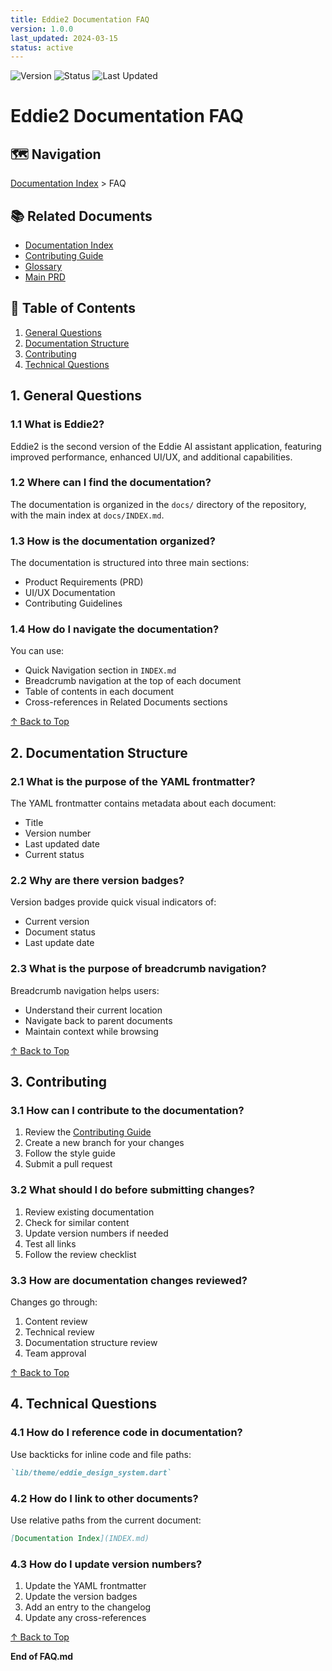 ```yaml
---
title: Eddie2 Documentation FAQ
version: 1.0.0
last_updated: 2024-03-15
status: active
---
```


![Version](https://img.shields.io/badge/version-1.0.0-blue.svg)
![Status](https://img.shields.io/badge/status-active-green.svg)
![Last Updated](https://img.shields.io/badge/last%20updated-2024--03--15-lightgrey.svg)

# Eddie2 Documentation FAQ

## 🗺️ Navigation
[Documentation Index](INDEX.md) > FAQ

## 📚 Related Documents
- [Documentation Index](INDEX.md)
- [Contributing Guide](CONTRIBUTING.md)
- [Glossary](GLOSSARY.md)
- [Main PRD](prd/EDDIE_PRD_MAIN.md)

## 📑 Table of Contents
1. [General Questions](#1-general-questions)
2. [Documentation Structure](#2-documentation-structure)
3. [Contributing](#3-contributing)
4. [Technical Questions](#4-technical-questions)

## 1. General Questions

### 1.1 What is Eddie2?
Eddie2 is the second version of the Eddie AI assistant application, featuring improved performance, enhanced UI/UX, and additional capabilities.

### 1.2 Where can I find the documentation?
The documentation is organized in the `docs/` directory of the repository, with the main index at `docs/INDEX.md`.

### 1.3 How is the documentation organized?
The documentation is structured into three main sections:
- Product Requirements (PRD)
- UI/UX Documentation
- Contributing Guidelines

### 1.4 How do I navigate the documentation?
You can use:
- Quick Navigation section in `INDEX.md`
- Breadcrumb navigation at the top of each document
- Table of contents in each document
- Cross-references in Related Documents sections

[↑ Back to Top](#eddie2-documentation-faq)

## 2. Documentation Structure

### 2.1 What is the purpose of the YAML frontmatter?
The YAML frontmatter contains metadata about each document:
- Title
- Version number
- Last updated date
- Current status

### 2.2 Why are there version badges?
Version badges provide quick visual indicators of:
- Current version
- Document status
- Last update date

### 2.3 What is the purpose of breadcrumb navigation?
Breadcrumb navigation helps users:
- Understand their current location
- Navigate back to parent documents
- Maintain context while browsing

[↑ Back to Top](#eddie2-documentation-faq)

## 3. Contributing

### 3.1 How can I contribute to the documentation?
1. Review the [Contributing Guide](CONTRIBUTING.md)
2. Create a new branch for your changes
3. Follow the style guide
4. Submit a pull request

### 3.2 What should I do before submitting changes?
1. Review existing documentation
2. Check for similar content
3. Update version numbers if needed
4. Test all links
5. Follow the review checklist

### 3.3 How are documentation changes reviewed?
Changes go through:
1. Content review
2. Technical review
3. Documentation structure review
4. Team approval

[↑ Back to Top](#eddie2-documentation-faq)

## 4. Technical Questions

### 4.1 How do I reference code in documentation?
Use backticks for inline code and file paths:
```markdown
`lib/theme/eddie_design_system.dart`
```

### 4.2 How do I link to other documents?
Use relative paths from the current document:
```markdown
[Documentation Index](INDEX.md)
```

### 4.3 How do I update version numbers?
1. Update the YAML frontmatter
2. Update the version badges
3. Add an entry to the changelog
4. Update any cross-references

[↑ Back to Top](#eddie2-documentation-faq)

**End of FAQ.md** 